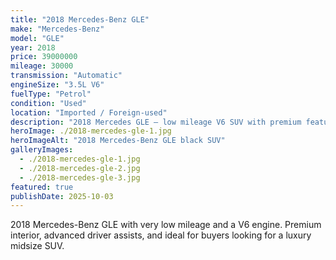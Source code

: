 ```yaml
---
title: "2018 Mercedes-Benz GLE"
make: "Mercedes-Benz"
model: "GLE"
year: 2018
price: 39000000
mileage: 30000
transmission: "Automatic"
engineSize: "3.5L V6"
fuelType: "Petrol"
condition: "Used"
location: "Imported / Foreign-used"
description: "2018 Mercedes GLE — low mileage V6 SUV with premium features."
heroImage: ./2018-mercedes-gle-1.jpg
heroImageAlt: "2018 Mercedes-Benz GLE black SUV"
galleryImages:
  - ./2018-mercedes-gle-1.jpg
  - ./2018-mercedes-gle-2.jpg
  - ./2018-mercedes-gle-3.jpg
featured: true
publishDate: 2025-10-03
---
```


2018 Mercedes-Benz GLE with very low mileage and a V6 engine. Premium interior, advanced driver assists, and ideal for buyers looking for a luxury midsize SUV.
